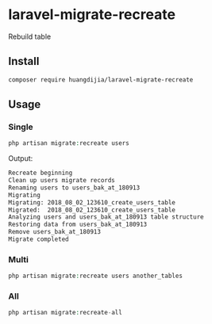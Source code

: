 # laravel-migrate-recreate

Rebuild table

## Install

~~~bash
composer require huangdijia/laravel-migrate-recreate
~~~

## Usage

### Single

~~~php
php artisan migrate:recreate users
~~~

Output:

~~~bash
Recreate beginning
Clean up users migrate records
Renaming users to users_bak_at_180913
Migrating
Migrating: 2018_08_02_123610_create_users_table
Migrated:  2018_08_02_123610_create_users_table
Analyzing users and users_bak_at_180913 table structure
Restoring data from users_bak_at_180913
Remove users_bak_at_180913
Migrate completed
~~~

### Multi

~~~php
php artisan migrate:recreate users another_tables
~~~

### All

~~~php
php artisan migrate:recreate-all
~~~